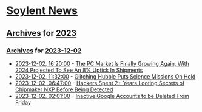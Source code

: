 # [Soylent News](../../../README.md)

## [Archives](../../index.md) for [2023](../index.md)

### [Archives](../../index.md) for [2023-12-02](index.md)

* [2023-12-02, 16:20:00](https://soylentnews.org/article.pl?sid=23/12/02/032228&from=rss) - [The PC Market Is Finally Growing Again, With 2024 Projected To See An 8% Uptick In Shipments](https://soylentnews.org/article.pl?sid=23/12/02/032228&from=rss)
* [2023-12-02, 11:32:00](https://soylentnews.org/article.pl?sid=23/12/01/0353228&from=rss) - [Glitching Hubble Puts Science Missions On Hold](https://soylentnews.org/article.pl?sid=23/12/01/0353228&from=rss)
* [2023-12-02, 06:47:00](https://soylentnews.org/article.pl?sid=23/12/01/0348246&from=rss) - [Hackers Spent 2+ Years Looting Secrets of Chipmaker NXP Before Being Detected](https://soylentnews.org/article.pl?sid=23/12/01/0348246&from=rss)
* [2023-12-02, 02:01:00](https://soylentnews.org/article.pl?sid=23/12/01/0322203&from=rss) - [Inactive Google Accounts to be Deleted From Friday](https://soylentnews.org/article.pl?sid=23/12/01/0322203&from=rss)
